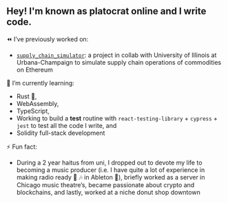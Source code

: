 ## Hey! I'm known as platocrat online and I write code. 


<!--
**platocrat/platocrat** is a ✨ _special_ ✨ repository because its `README.md` (this file) appears on your GitHub profile.

Here are some ideas to get you started:

- 🔭 I’m currently working on ...
- 🌱 I’m currently learning ...
- 👯 I’m looking to collaborate on ...
- 🤔 I’m looking for help with ...
- 💬 Ask me about ...
- 📫 How to reach me: ...
- 😄 Pronouns: ...
- ⚡ Fun fact: ...
-->


⏪ I’ve previously worked on:
- [`supply_chain_simulator`](https://github.com/orangewit3/supply_chain_simulator): a project in collab with University of Illinois at Urbana-Champaign to simulate supply chain operations of commodities on Ethereum

🌱 I’m currently learning:
- Rust 🦀,
- WebAssembly, 
- TypeScript,
- Working to build a **test** routine with `react-testing-library` + `cypress` + `jest` to test all the code I write, and
- Solidity full-stack development 

⚡ Fun fact: 
- During a 2 year haitus from uni, I dropped out to devote my life to becoming a music producer (i.e. I have quite a lot of experience in making radio ready 🎼 🎶 in Ableton 💽), briefly worked as a server in Chicago music theatre’s, became passionate about crypto and blockchains, and lastly, worked at a niche donut shop downtown
